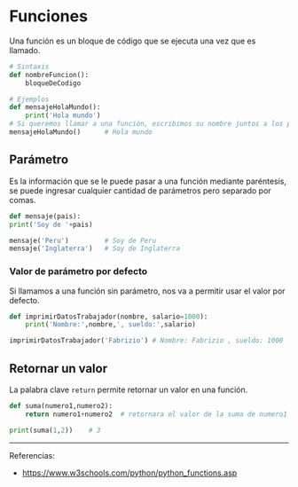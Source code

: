 # Funciones
Una función es un bloque de código que se ejecuta una vez que es llamado.
```Python
# Sintaxis
def nombreFuncion():
    bloqueDeCodigo

# Ejemplos
def mensajeHolaMundo():
    print('Hola mundo')
# Si queremos llamar a una función, escribimos su nombre juntos a los paréntesis
mensajeHolaMundo()      # Hola mundo
```
## Parámetro
Es la información que se le puede pasar a una función mediante paréntesis, se puede ingresar cualquier cantidad de parámetros pero separado por comas.
```Python
def mensaje(pais):
print('Soy de '+pais)

mensaje('Peru')         # Soy de Peru
mensaje('Inglaterra')   # Soy de Inglaterra
```
### Valor de parámetro por defecto
Si llamamos a una función sin parámetro, nos va a permitir usar el valor por defecto.
```Python
def imprimirDatosTrabajador(nombre, salario=1000):
    print('Nombre:',nombre,', sueldo:',salario)

imprimirDatosTrabajador('Fabrizio') # Nombre: Fabrizio , sueldo: 1000
```
## Retornar un valor
La palabra clave `return` permite retornar un valor en una función.
```Python
def suma(numero1,numero2):
    return numero1+numero2  # retornara el valor de la suma de numero1 y numero2

print(suma(1,2))    # 3
```
***
Referencias:
- https://www.w3schools.com/python/python_functions.asp